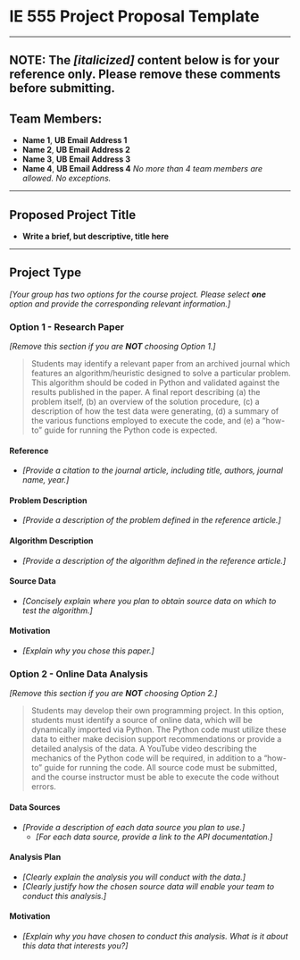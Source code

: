 # IE 555 Project Proposal Template

--- 
**NOTE**:  The *[italicized]* content below is for your reference only.  Please remove these comments before submitting.
---

## Team Members:  
- **Name 1**, **UB Email Address 1**
- **Name 2**, **UB Email Address 2**
- **Name 3**, **UB Email Address 3**
- **Name 4**, **UB Email Address 4**
*No more than 4 team members are allowed.  No exceptions.*

---

## Proposed Project Title

- **Write a brief, but descriptive, title here**

--- 

## Project Type
*[Your group has two options for the course project.  Please select **one** option and provide the corresponding relevant information.]*

### Option 1 - Research Paper
*[Remove this section if you are **NOT** choosing Option 1.]*
> Students may identify a relevant paper from an archived journal which features an algorithm/heuristic designed to solve a particular problem. This algorithm should be coded in Python and validated against the results published in the paper. A final report describing (a) the problem itself, (b) an overview of the solution procedure, (c) a description of how the test data were generating, (d) a summary of the various functions employed to execute the code, and (e) a “how-to” guide for running the Python code is expected.

#### Reference
- *[Provide a citation to the journal article, including title, authors, journal name, year.]*

#### Problem Description
- *[Provide a description of the problem defined in the reference article.]*

#### Algorithm Description
- *[Provide a description of the algorithm defined in the reference article.]*

#### Source Data
- *[Concisely explain where you plan to obtain source data on which to test the algorithm.]*

#### Motivation
- *[Explain why you chose this paper.]*
 
### Option 2 - Online Data Analysis
*[Remove this section if you are **NOT** choosing Option 2.]*
> Students may develop their own programming project. In this option, students must identify a source of online data, which will be dynamically imported via Python. The Python code must utilize these data to either make decision support recommendations or provide a detailed analysis of the data. A YouTube video describing the mechanics of the Python code will be required, in addition to a “how-to” guide for running the code. All source code must be submitted, and the course instructor must be able to execute the code without errors.

#### Data Sources
- *[Provide a description of each data source you plan to use.]*
    - *[For each data source, provide a link to the API documentation.]*

#### Analysis Plan
- *[Clearly explain the analysis you will conduct with the data.]*
- *[Clearly justify how the chosen source data will enable your team to conduct this analysis.]*

#### Motivation
- *[Explain why you have chosen to conduct this analysis.  What is it about this data that interests you?]*